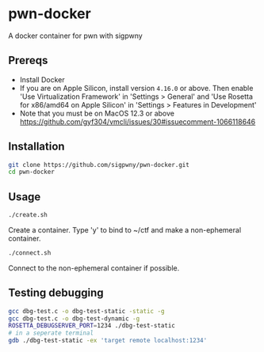 # pwn-docker
A docker container for pwn with sigpwny

## Prereqs

+ Install Docker
+ If you are on Apple Silicon, install version `4.16.0` or above. Then enable 'Use Virtualization Framework' in 'Settings > General' and 'Use Rosetta for x86/amd64 on Apple Silicon' in 'Settings > Features in Development'
+ Note that you must be on MacOS 12.3 or above https://github.com/gyf304/vmcli/issues/30#issuecomment-1066118646

## Installation

```bash
git clone https://github.com/sigpwny/pwn-docker.git
cd pwn-docker
```

## Usage

```bash
./create.sh
```

Create a container. Type 'y' to bind to ~/ctf and make a non-ephemeral container.

```bash
./connect.sh
```

Connect to the non-ephemeral container if possible.


## Testing debugging

```bash
gcc dbg-test.c -o dbg-test-static -static -g
gcc dbg-test.c -o dbg-test-dynamic -g
ROSETTA_DEBUGSERVER_PORT=1234 ./dbg-test-static
# in a seperate terminal
gdb ./dbg-test-static -ex 'target remote localhost:1234'
```
